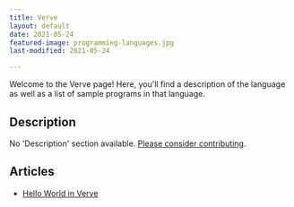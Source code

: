 ```yaml
---
title: Verve
layout: default
date: 2021-05-24
featured-image: programming-languages.jpg
last-modified: 2021-05-24

---
```


Welcome to the Verve page! Here, you'll find a description of the language as well as a list of sample programs in that language.

## Description

No 'Description' section available. [Please consider contributing](https://github.com/TheRenegadeCoder/sample-programs-website).

## Articles

- [Hello World in Verve](https://rzuckerm.github.io/sample-programs-website-copy/projects/hello-world/verve)